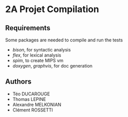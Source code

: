 # 2A Projet Compilation

## Requirements

Some packages are needed to compile and run the tests
* _bison_, for syntactic analysis
* _flex_, for lexical analysis
* _spim_, to create MIPS vm
* _doxygen_, _graphvis_, for doc generation

## Authors

- Téo DUCAROUGE
- Thomas LEPINE
- Alexandre MELKONIAN
- Clément ROSSETTI